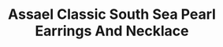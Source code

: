 ---
title: Assael Classic South Sea Pearl Earrings And Necklace
description: |
  The perfect set for a range of formal occasions - from luncheons, to galas, to any time you want to elevate the elegance factor.
specs: |
  EARRINGS: 13.7mm South Sea Cultured Pearls and 4.45 carats of White Diamonds, set in Platinum.

  NECKLACE: 14.0 - 17.5mm South Sea Cultured Pearls with Pave Diamond Clasp.
images:
  - /uploads/assael-classic-south-sea-pearl-earrings-and-necklace.png
_category:
order: 22
tags:
  - necklaces
  - earrings
---